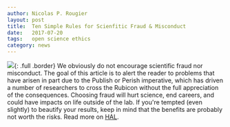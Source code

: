 ```yaml
---
author: Nicolas P. Rougier
layout: post
title:  Ten Simple Rules for Scienfitic Fraud & Misconduct
date:   2017-07-20
tags:   open science ethics
category: news
---
```


![]({{site.baseurl}}/images/fraud-kit.jpg){: .full .border} 
We obviously do not encourage scientific fraud nor misconduct. The goal of this
article is to alert the reader to problems that have arisen in part due to the
Publish or Perish imperative, which has driven a number of researchers to cross
the Rubicon without the full appreciation of the consequences. Choosing fraud
will hurt science, end careers, and could have impacts on life outside of the
lab. If you're tempted (even slightly) to beautify your results, keep in mind
that the benefits are probably not worth the risks. Read more on [HAL](https://hal.inria.fr/hal-01562601).
